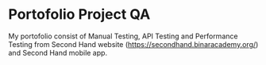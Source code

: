# Portofolio Project QA
My portofolio consist of Manual Testing, API Testing and Performance Testing from Second Hand website (https://secondhand.binaracademy.org/) and Second Hand mobile app. 
